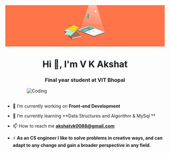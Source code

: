 <img align="center" alt="Designer and Developer" width="950" src="most-unique-reports-header.gif">
<h1 align="center">Hi 👋, I'm V K Akshat</h1>
<h3 align="center">Final year student at VIT Bhopal</h3>
<img align="right" alt="Coding" width="436" src="https://media.tenor.com/UttC4AITYR4AAAAd/full-stack-developer.gif">
<br><br>

- 🔭 I’m currently working on **Front-end Development**

- 🌱 I’m currently learning **Data Structures and Algorithm & MySql **

- 📫 How to reach me **akshatvk0088@gmail.com**

- ⚡ **As an CS engineer I like to solve problems in creative ways, and can adapt to any change and gain a broader perspective in any field.**

